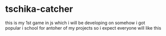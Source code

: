# tschika-catcher
this is my 1st game in js which i will be developing on
somehow i got popular i school for antoher of my projects so i expect everyone will like this

